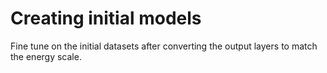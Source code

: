 # Creating initial models

Fine tune on the initial datasets after converting the output layers to match the energy scale.
